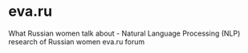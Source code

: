 # eva.ru
What Russian women talk about - Natural Language Processing (NLP) research of Russian women eva.ru forum
